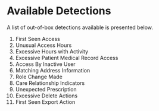 # Available Detections
A list of out-of-box detections available is presented below.

1. First Seen Access
2. Unusual Access Hours
3. Excessive Hours with Activity
4. Excessive Patient Medical Record Access
5. Access By Inactive User
6. Matching Address Information
7. Role Change Made
8. Care Relationship Indicators
9. Unexpected Prescription
10. Excessive Delete Actions
11. First Seen Export Action
